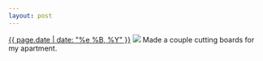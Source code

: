 ```yaml
---
layout: post
---
```


<p>
  <time><a href="/320">{{ page.date | date: "%e %B, %Y" }}</a></time>
  <a href="/320"><img src="{{ site.assets_url }}/320.jpg"/></a>
  <span>Made a couple cutting boards for my apartment.</span>
</p>
